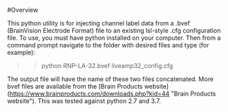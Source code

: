 #Overview

This python utility is for injecting channel label data from a .bvef (BrainVision Electrode Format) file to an existing lsl-style .cfg configuration file. To use, you must have python installed on your computer. Then from a command prompt navigate to the folder with desired files and type (for example): 

>> python RNP-LA-32.bvef liveamp32_config.cfg

The output file will have the name of these two files concatenated. More bvef files are available from the [Brain Products website] (https://www.brainproducts.com/downloads.php?kid=44 "Brain Products website"). This was tested against python 2.7 and 3.7.
